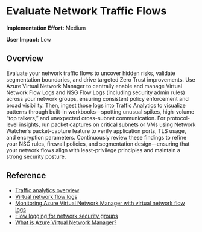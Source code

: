  # Evaluate Network Traffic Flows

**Implementation Effort:** Medium

**User Impact:** Low 

## Overview

Evaluate your network traffic flows to uncover hidden risks, validate segmentation boundaries, and drive targeted Zero Trust improvements. Use Azure Virtual Network Manager to centrally enable and manage Virtual Network Flow Logs and NSG Flow Logs (including security admin rules) across your network groups, ensuring consistent policy enforcement and broad visibility. Then, ingest those logs into Traffic Analytics to visualize patterns through built-in workbooks—spotting unusual spikes, high-volume “top talkers,” and unexpected cross-subnet communication. For protocol-level insights, run packet captures on critical subnets or VMs using Network Watcher’s packet-capture feature to verify application ports, TLS usage, and encryption parameters. Continuously review these findings to refine your NSG rules, firewall policies, and segmentation design—ensuring that your network flows align with least-privilege principles and maintain a strong security posture.

## Reference

* [Traffic analytics overview](https://learn.microsoft.com/en-us/azure/network-watcher/traffic-analytics?utm_source=chatgpt.com&tabs=Americas)
* [Virtual network flow logs](https://learn.microsoft.com/en-us/azure/network-watcher/vnet-flow-logs-overview?utm_source=chatgpt.com&tabs=Americas)
* [Monitoring Azure Virtual Network Manager with virtual network flow logs](https://learn.microsoft.com/en-us/azure/virtual-network-manager/concept-virtual-network-flow-logs?utm_source=chatgpt.com)
* [Flow logging for network security groups](https://learn.microsoft.com/en-us/azure/network-watcher/nsg-flow-logs-overview?utm_source=chatgpt.com&tabs=Americas)
* [What is Azure Virtual Network Manager?](https://learn.microsoft.com/en-us/azure/virtual-network-manager/overview?utm_source=chatgpt.com)
